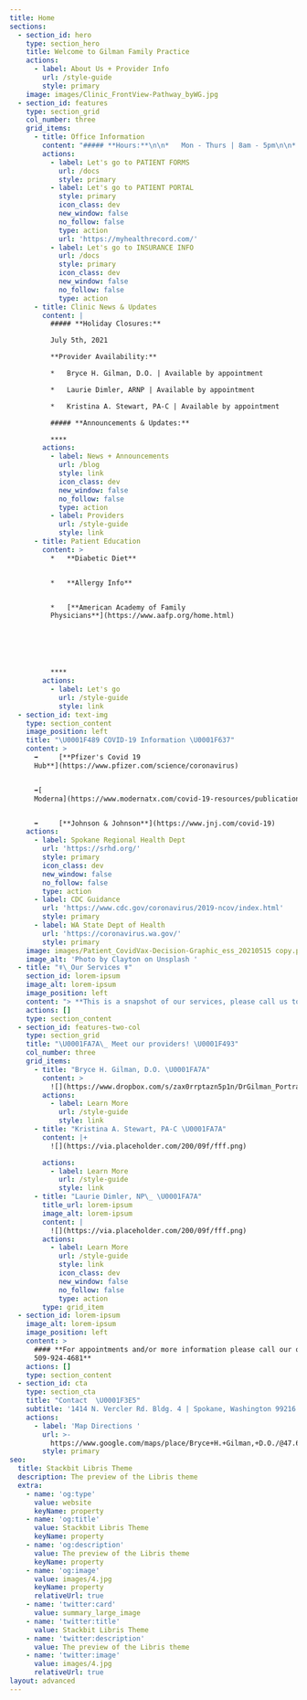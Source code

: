 ```yaml
---
title: Home
sections:
  - section_id: hero
    type: section_hero
    title: Welcome to Gilman Family Practice
    actions:
      - label: About Us + Provider Info
        url: /style-guide
        style: primary
    image: images/Clinic_FrontView-Pathway_byWG.jpg
  - section_id: features
    type: section_grid
    col_number: three
    grid_items:
      - title: Office Information
        content: "##### **Hours:**\n\n*   Mon - Thurs | 8am - 5pm\n\n*   Friday | 8:30am - 5pm\n\n*   *Sat - Sun | Closed*\n\n⚠️  ***Scroll down ⬇️ page for Routine/After Hour Call & Emergency > Please follow instructions!***\n\n##### **Location:**\n\n\U0001F3E5 [**Directions to the clinic**](https://www.google.com/maps/place/Bryce+H.+Gilman,+D.O./@47.670007,-117.2356157,17z/data=!3m1!4b1!4m5!3m4!1s0x549e200c374da159:0xebf85226e721e5cd!8m2!3d47.670007!4d-117.233427?hl=en) \U0001F9ED\n"
        actions:
          - label: Let's go to PATIENT FORMS
            url: /docs
            style: primary
          - label: Let's go to PATIENT PORTAL
            style: primary
            icon_class: dev
            new_window: false
            no_follow: false
            type: action
            url: 'https://myhealthrecord.com/'
          - label: Let's go to INSURANCE INFO
            url: /docs
            style: primary
            icon_class: dev
            new_window: false
            no_follow: false
            type: action
      - title: Clinic News & Updates
        content: |
          ##### **Holiday Closures:**

          July 5th, 2021

          **Provider Availability:**

          *   Bryce H. Gilman, D.O. | Available by appointment

          *   Laurie Dimler, ARNP | Available by appointment

          *   Kristina A. Stewart, PA-C | Available by appointment

          ##### **Announcements & Updates:**

          ****
        actions:
          - label: News + Announcements
            url: /blog
            style: link
            icon_class: dev
            new_window: false
            no_follow: false
            type: action
          - label: Providers
            url: /style-guide
            style: link
      - title: Patient Education
        content: >
          *   **Diabetic Diet**


          *   **Allergy Info**


          *   [**American Academy of Family
          Physicians**](https://www.aafp.org/home.html)






          ****
        actions:
          - label: Let's go
            url: /style-guide
            style: link
  - section_id: text-img
    type: section_content
    image_position: left
    title: "\U0001F489 COVID-19 Information \U0001F637"
    content: >
      ➡️     [**Pfizer's Covid 19
      Hub**](https://www.pfizer.com/science/coronavirus)


      ➡️[    
      Moderna](https://www.modernatx.com/covid-19-resources/publications-and-external-resources)


      ➡️     [**Johnson & Johnson**](https://www.jnj.com/covid-19)
    actions:
      - label: Spokane Regional Health Dept
        url: 'https://srhd.org/'
        style: primary
        icon_class: dev
        new_window: false
        no_follow: false
        type: action
      - label: CDC Guidance
        url: 'https://www.cdc.gov/coronavirus/2019-ncov/index.html'
        style: primary
      - label: WA State Dept of Health
        url: 'https://coronavirus.wa.gov/'
        style: primary
    image: images/Patient_CovidVax-Decision-Graphic_ess_20210515 copy.png
    image_alt: 'Photo by Clayton on Unsplash '
  - title: "☤\_Our Services ☤"
    section_id: lorem-ipsum
    image_alt: lorem-ipsum
    image_position: left
    content: "> **This is a snapshot of our services, please call us to inquire on others not listed**\n\nPrimary Family Care | Well-Child | Women\x92s Health | Sick Care | Growth Removal | Complete Physicals | DOT Physicals | Sports Physicals | EKGs | Manipulations (OMT) | General Health Issues | Referrals | Pediatric Care | Health Education | Diet Consultation | Diagnosis & Treatment of Acute and Chronic Illness | [Immunizations](https://www.cdc.gov/vaccines/schedules/index.html?CDC_AA_refVal=https%3A%2F%2Fwww.cdc.gov%2Fvaccines%2Frecs%2Fschedules%2Fdefault.htm) & more...\n"
    actions: []
    type: section_content
  - section_id: features-two-col
    type: section_grid
    title: "\U0001FA7A\_ Meet our providers! \U0001F493"
    col_number: three
    grid_items:
      - title: "Bryce H. Gilman, D.O. \U0001FA7A"
        content: >
          ![](https://www.dropbox.com/s/zax0rrptazn5p1n/DrGilman_Portrait_forGFP-WebsiteProfile_ESS\_200x200.png?dl=1)
        actions:
          - label: Learn More
            url: /style-guide
            style: link
      - title: "Kristina A. Stewart, PA-C \U0001FA7A"
        content: |+
          ![](https://via.placeholder.com/200/09f/fff.png)

        actions:
          - label: Learn More
            url: /style-guide
            style: link
      - title: "Laurie Dimler, NP\_ \U0001FA7A"
        title_url: lorem-ipsum
        image_alt: lorem-ipsum
        content: |
          ![](https://via.placeholder.com/200/09f/fff.png)
        actions:
          - label: Learn More
            url: /style-guide
            style: link
            icon_class: dev
            new_window: false
            no_follow: false
            type: action
        type: grid_item
  - section_id: lorem-ipsum
    image_alt: lorem-ipsum
    image_position: left
    content: >
      #### **For appointments and/or more information please call our office at
      509-924-4681**
    actions: []
    type: section_content
  - section_id: cta
    type: section_cta
    title: "Contact  \U0001F3E5"
    subtitle: '1414 N. Vercler Rd. Bldg. 4 | Spokane, Washington 99216 | (509) 924-4681'
    actions:
      - label: 'Map Directions '
        url: >-
          https://www.google.com/maps/place/Bryce+H.+Gilman,+D.O./@47.670007,-117.235621,17z/data=!3m1!4b1!4m5!3m4!1s0x549e200c374da159:0xebf85226e721e5cd!8m2!3d47.670007!4d-117.233427
        style: primary
seo:
  title: Stackbit Libris Theme
  description: The preview of the Libris theme
  extra:
    - name: 'og:type'
      value: website
      keyName: property
    - name: 'og:title'
      value: Stackbit Libris Theme
      keyName: property
    - name: 'og:description'
      value: The preview of the Libris theme
      keyName: property
    - name: 'og:image'
      value: images/4.jpg
      keyName: property
      relativeUrl: true
    - name: 'twitter:card'
      value: summary_large_image
    - name: 'twitter:title'
      value: Stackbit Libris Theme
    - name: 'twitter:description'
      value: The preview of the Libris theme
    - name: 'twitter:image'
      value: images/4.jpg
      relativeUrl: true
layout: advanced
---
```

